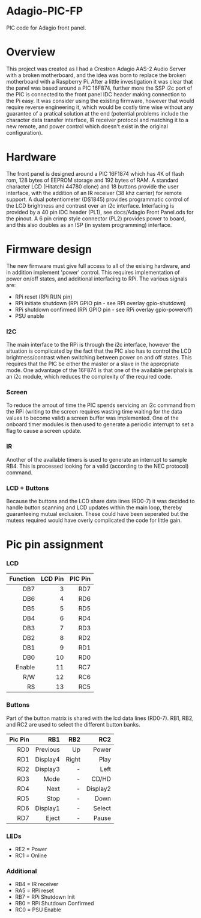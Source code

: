 # Adagio-PIC-FP
PIC code for Adagio front panel.

# Overview
This project was created as I had a Crestron Adagio AAS-2 Audio Server with a broken motherboard, and the idea was born to replace the broken motherboard with a Raspberry Pi. After a little investigation it was clear that the panel was based around a PIC 16F874, further more the SSP i2c port of the PIC is connected to the front panel IDC header making connection to the Pi easy. It was consider using the existing firmware, however that would require reverse engineering it, which would be costly time wise without any guarantee of a pratical solution at the end (potential problems include the character data transfer interface, IR receiver protocol and matching it to a new remote, and power control which doesn't exist in the original configuration). 

# Hardware
The front panel is designed around a PIC 16F1874 which has 4K of flash rom, 128 bytes of EEPROM storage and 192 bytes of RAM. A standard character LCD (Hitatchi 44780 clone) and 18 buttons provide the user interface, with the addition of an IR receiver (38 khz carrier) for remote support. A dual potentiometer (DS1845) provides programmatic control of the LCD brightness and contrast over an i2c interface. Interfacing is provided by a 40 pin IDC header (PL1), see docs/Adagio Front Panel.ods for the pinout. A 6 pin crimp style connector (PL2) provides power to board, and this also doubles as an ISP (in system programming) interface.

# Firmware design
The new firmware must give full access to all of the exising hardware, and in addition implement 'power' control. This requires implementation of power on/off states, and additional interfacing to RPi. The various signals are:
 - RPi reset (RPi RUN pin)
 - RPi initiate shutdown (RPi GPIO pin - see RPi overlay gpio-shutdown)
 - RPi shutdown confirmed (RPi GPIO pin - see RPi overlay gpio-poweroff)
 - PSU enable
 
### I2C
The main interface to the RPi is through the i2c interface, however the situation is complicated by the fact that the PIC also has to control the LCD brightness/contrast when switching between power on and off states. This requires that the PIC be either the master or a slave in the appropriate mode. One advantage of the 16F874 is that one of the available periphals is an i2c module, which reduces the complexity of the required code.

### Screen
To reduce the amout of time the PIC spends servicing an i2c command from the RPi (writing to the screen requires wasting time waiting for the data values to become valid) a screen buffer was implemented. One of the onboard timer modules is then used to generate a periodic interrupt to set a flag to cause a screen update.

### IR
Another of the available timers is used to generate an interrupt to sample RB4. This is processed looking for a valid (according to the NEC protocol) command.

### LCD + Buttons
Because the buttons and the LCD share data lines (RD0-7) it was decided to handle button scanning and LCD updates within the main loop, thereby guaranteeing mutual exclusion. These could have been seperated but the mutexs required would have overly complicated the code for little gain.

# Pic pin assignment
### LCD
| Function | LCD Pin | PIC Pin |
| --------:| -------:| -------:|
|    DB7   |     3   |   RD7   |
|    DB6   |     4   |   RD6   |
|    DB5   |     5   |   RD5   |
|    DB4   |     6   |   RD4   |
|    DB3   |     7   |   RD3   |
|    DB2   |     8   |   RD2   |
|    DB1   |     9   |   RD1   |
|    DB0   |    10   |   RD0   |
|  Enable  |    11   |   RC7   |
|    R/W   |    12   |   RC6   |
|    RS    |    13   |   RC5   |

### Buttons
Part of the button matrix is shared with the lcd data lines (RD0-7). RB1, RB2, and RC2 are used to select the different button banks.

| Pic Pin |   RB1    |   RB2    |   RC2    |
| -------:| --------:| --------:| --------:|
|   RD0   | Previous |    Up    |   Power  |
|   RD1   | Display4 |  Right   |   Play   |
|   RD2   | Display3 |    -     |   Left   |
|   RD3   |   Mode   |    -     |   CD/HD  |
|   RD4   |   Next   |    -     | Display2 |
|   RD5   |   Stop   |    -     |   Down   |
|   RD6   | Display1 |    -     |  Select  |
|   RD7   |   Eject  |    -     |   Pause  |

### LEDs
 - RE2 = Power
 - RC1 = Online
 
### Additional
 - RB4 = IR receiver
 - RA5 = RPi reset
 - RB7 = RPi Shutdown Init
 - RB0 = RPi Shutdown Confirmed
 - RC0 = PSU Enable
